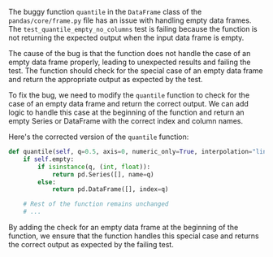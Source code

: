 The buggy function `quantile` in the `DataFrame` class of the `pandas/core/frame.py` file has an issue with handling empty data frames. The `test_quantile_empty_no_columns` test is failing because the function is not returning the expected output when the input data frame is empty.

The cause of the bug is that the function does not handle the case of an empty data frame properly, leading to unexpected results and failing the test. The function should check for the special case of an empty data frame and return the appropriate output as expected by the test.

To fix the bug, we need to modify the `quantile` function to check for the case of an empty data frame and return the correct output. We can add logic to handle this case at the beginning of the function and return an empty Series or DataFrame with the correct index and column names.

Here's the corrected version of the `quantile` function:

```python
def quantile(self, q=0.5, axis=0, numeric_only=True, interpolation="linear"):
    if self.empty:
        if isinstance(q, (int, float)):
            return pd.Series([], name=q)
        else:
            return pd.DataFrame([], index=q)

    # Rest of the function remains unchanged
    # ...
```

By adding the check for an empty data frame at the beginning of the function, we ensure that the function handles this special case and returns the correct output as expected by the failing test.